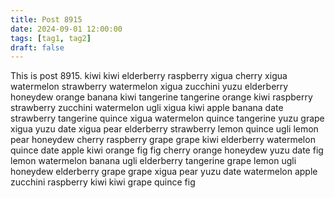 ```yaml
---
title: Post 8915
date: 2024-09-01 12:00:00
tags: [tag1, tag2]
draft: false
---
```

This is post 8915.
kiwi
kiwi
elderberry
raspberry
xigua
cherry
xigua
watermelon
strawberry
watermelon
xigua
zucchini
yuzu
elderberry
honeydew
orange
banana
kiwi
tangerine
tangerine
orange
kiwi
raspberry
strawberry
zucchini
watermelon
ugli
xigua
kiwi
apple
banana
date
strawberry
tangerine
quince
xigua
watermelon
quince
tangerine
yuzu
grape
xigua
yuzu
date
xigua
pear
elderberry
strawberry
lemon
quince
ugli
lemon
pear
honeydew
cherry
raspberry
grape
grape
kiwi
elderberry
watermelon
quince
date
apple
kiwi
orange
fig
fig
cherry
orange
honeydew
yuzu
date
fig
lemon
watermelon
banana
ugli
elderberry
tangerine
grape
lemon
ugli
honeydew
elderberry
grape
grape
xigua
pear
yuzu
date
watermelon
apple
zucchini
raspberry
kiwi
kiwi
grape
quince
fig
